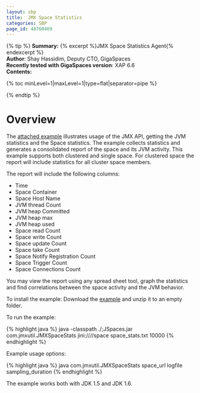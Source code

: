 ```yaml
---
layout: sbp
title:  JMX Space Statistics
categories: SBP
page_id: 48760469
---
```


{% tip %}
**Summary:** {% excerpt %}JMX Space Statistics Agent{% endexcerpt %}<br/>
**Author**: Shay Hassidim, Deputy CTO, GigaSpaces<br/>
**Recently tested with GigaSpaces version**: XAP 6.6<br/>
**Contents:**<br/>

{% toc minLevel=1|maxLevel=1|type=flat|separator=pipe %}

{% endtip %}

# Overview

The [attached example](/attachment_files/sbp/JMXSTAT.zip) illustrates usage of the JMX API, getting the JVM statistics and the Space statistics. The example collects statistics and generates a consolidated report of the space and its JVM activity.
This example supports both clustered and single space. For clustered space the report will include statistics for all cluster space members.

The report will include the following columns:

- Time
- Space Container
- Space Host Name
- JVM thread Count
- JVM heap Committed
- JVM heap max
- JVM heap used
- Space read Count
- Space write Count
- Space update Count
- Space take Count
- Space Notify Registration Count
- Space Trigger Count
- Space Connections Count

You may view the report using any spread sheet tool, graph the statistics and find correlations between the space activity and the JVM behavior.

To install the example:
Download the [example](/attachment_files/sbp/JMXSTAT.zip) and unzip it to an empty folder.

To run the example:

{% highlight java %}
java -classpath ./;JSpaces.jar com.jmxutil.JMXSpaceStats jini://*/*/space space_stats.txt 10000
{% endhighlight %}

Example usage options:

{% highlight java %}
java com.jmxutil.JMXSpaceStats space_url logfile sampling_duration
{% endhighlight %}

The example works both with JDK 1.5 and JDK 1.6.

